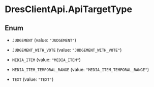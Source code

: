 # DresClientApi.ApiTargetType

## Enum


* `JUDGEMENT` (value: `"JUDGEMENT"`)

* `JUDGEMENT_WITH_VOTE` (value: `"JUDGEMENT_WITH_VOTE"`)

* `MEDIA_ITEM` (value: `"MEDIA_ITEM"`)

* `MEDIA_ITEM_TEMPORAL_RANGE` (value: `"MEDIA_ITEM_TEMPORAL_RANGE"`)

* `TEXT` (value: `"TEXT"`)


